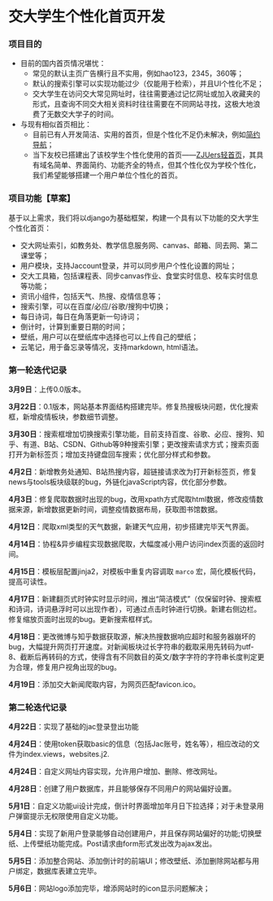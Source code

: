 # 交大学生个性化首页开发

### 项目目的
- 目前的国内首页情况堪忧：
    - 常见的默认主页广告横行且不实用，例如hao123，2345，360等；
    - 默认的搜索引擎可以实现功能过少（仅能用于检索），并且UI个性化不足；
    - 交大学生在访问交大常见网址时，往往需要通过记忆网址或加入收藏夹的形式，且查询不同交大相关资料时往往需要在不同网站寻找，这极大地浪费了无数交大学子的时间。
- 与现有相似首页相比：
    - 目前已有人开发简洁、实用的首页，但是个性化不足仍未解决，例如[简约导航](https://www.jianavi.com/)；
    - 当下友校已搭建出了该校学生个性化使用的首页——[ZJUers轻首页](https://zjuers.com/)，其具有域名简单、界面简约、功能齐全的特点，但其个性化仅为学校个性化，我们希望能够搭建一个用户单位个性化的首页。

### 项目功能【草案】

基于以上需求，我们将以django为基础框架，构建一个具有以下功能的交大学生个性化首页：

- 交大网址索引，如教务处、教学信息服务网、canvas、邮箱、同去网、第二课堂等；
- 用户模块，支持Jaccount登录，并可以同步用户个性化设置的网址；
- 交大工具箱，包括课程表、同步canvas作业、食堂实时信息、校车实时信息等功能；
- 资讯小组件，包括天气、热搜、疫情信息等；
- 搜索引擎，可以在百度/必应/谷歌/搜狗中切换；
- 每日诗词，每日在角落更新一句诗词；
- 倒计时，计算到重要日期的时间；
- 壁纸，用户可以在壁纸库中选择也可以上传自己的壁纸；
- 云笔记，用于备忘录等情况，支持markdown, html语法。

### 第一轮迭代记录

**3月9日**：上传0.0版本。

**3月22日**：0.1版本，网站基本界面结构搭建完毕。修复热搜板块问题，优化搜索框，新增疫情板块，参数细节调整。

**3月30日**：搜索框增加切换搜索引擎功能，目前支持百度、谷歌、必应、搜狗、知乎、有道、B站、CSDN、Github等9种搜索引擎；更改搜索请求方式；搜索页面打开为新标签页；增加支持键盘回车搜索；优化部分样式和参数。

**4月2日**：新增教务处通知、B站热搜内容，超链接请求改为打开新标签页，修复news与tools板块级联的bug，外链化javaScript内容，优化部分参数。

**4月3日**：修复爬取数据时出现的bug，改用xpath方式爬取html数据，修改疫情数据来源，新增数据更新时间，调整疫情数据布局，获取图书馆数据。

**4月12日**：爬取xml类型的天气数据，新建天气应用，初步搭建完毕天气界面。

**4月14日**：协程&异步编程实现数据爬取，大幅度减小用户访问index页面的返回时间。

**4月15日**：模板层配置jinja2，对模板中重复内容调取 `marco` 宏，简化模板代码，提高可读性。

**4月17日**：新建翻页式时钟实时显示时间，推出“简洁模式”（仅保留时钟、搜索框和诗词，诗词悬浮时可以出现作者），可通过点击时钟进行切换。新建右侧边栏。修复缩放页面时出现的bug。更新搜索框样式。

**4月18日**：更改微博与知乎数据获取源，解决热搜数据响应超时和服务器崩坏的bug，大幅提升网页打开速度。对新闻板块过长字符串的截取采用先转码为utf-8、截断后再转码的方式，使得含有不同数目的英文/数字字符的字符串长度判定更为合理，修复用户视角出现的bug。

**4月19日**：添加交大新闻爬取内容，为网页匹配favicon.ico。

### 第二轮迭代记录

**4月22日**：实现了基础的jac登录登出功能

**4月24日**：使用token获取basic的信息（包括Jac账号，姓名等），相应改动的文件为index.views，websites.j2.

**4月24日**：自定义网址内容实现，允许用户增加、删除、修改网址。

**4月28日**：创建了用户数据库，并且能够保存不同用户的网站偏好设置。

**5月1日**：自定义功能ui设计完成，倒计时界面增加年月日下拉选择；对于未登录用户弹窗提示无权限使用自定义功能。

**5月4日**：实现了新用户登录能够自动创建用户，并且保存网站偏好的功能;切换壁纸、上传壁纸功能完成。Post请求由form形式发出改为ajax发出。

**5月5日**：添加整合网站、添加倒计时的前端UI；修改壁纸、添加删除网站都与用户绑定，数据库表建立完毕。

**5月6日**：网站logo添加完毕，增添网站时的icon显示问题解决；
